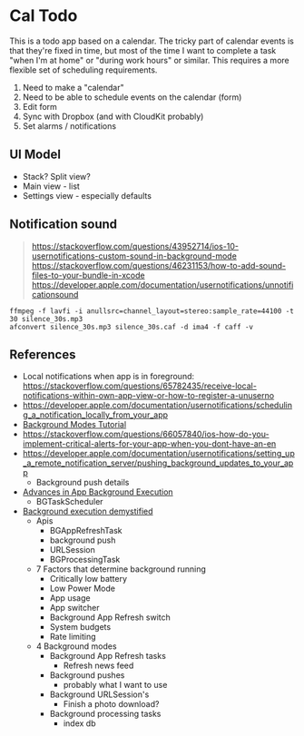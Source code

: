 Cal Todo
========

This is a todo app based on a calendar.
The tricky part of calendar events is that they're fixed in time, but most of the time I want to complete a task "when I'm at home" or "during work hours" or similar. This requires a more flexible set of scheduling requirements.

1. Need to make a "calendar"
2. Need to be able to schedule events on the calendar (form)
3. Edit form
4. Sync with Dropbox (and with CloudKit probably)
5. Set alarms / notifications

UI Model
--------
- Stack? Split view?
- Main view - list
- Settings view - especially defaults

Notification sound
------------------

> https://stackoverflow.com/questions/43952714/ios-10-usernotifications-custom-sound-in-background-mode
> https://stackoverflow.com/questions/46231153/how-to-add-sound-files-to-your-bundle-in-xcode
> https://developer.apple.com/documentation/usernotifications/unnotificationsound

```
ffmpeg -f lavfi -i anullsrc=channel_layout=stereo:sample_rate=44100 -t 30 silence_30s.mp3
afconvert silence_30s.mp3 silence_30s.caf -d ima4 -f caff -v
```

References
----------
- Local notifications when app is in foreground: https://stackoverflow.com/questions/65782435/receive-local-notifications-within-own-app-view-or-how-to-register-a-unuserno
- https://developer.apple.com/documentation/usernotifications/scheduling_a_notification_locally_from_your_app
- [Background Modes Tutorial](https://www.kodeco.com/34269507-background-modes-tutorial-getting-started#toc-anchor-013)
- https://stackoverflow.com/questions/66057840/ios-how-do-you-implement-critical-alerts-for-your-app-when-you-dont-have-an-en
- https://developer.apple.com/documentation/usernotifications/setting_up_a_remote_notification_server/pushing_background_updates_to_your_app
  - Background push details
- [Advances in App Background Execution](https://developer.apple.com/videos/play/wwdc2019/707/)
  - BGTaskScheduler
- [Background execution demystified](https://developer.apple.com/videos/play/wwdc2020/10063/)
  - Apis
    - BGAppRefreshTask
    - background push
    - URLSession
    - BGProcessingTask
  - 7 Factors that determine background running
    - Critically low battery
    - Low Power Mode
    - App usage
    - App switcher
    - Background App Refresh switch
    - System budgets
    - Rate limiting
  - 4 Background modes
    - Background App Refresh tasks
      - Refresh news feed
    - Background pushes
      - probably what I want to use
    - Background URLSession's
      - Finish a photo download?
    - Background processing tasks
      - index db
